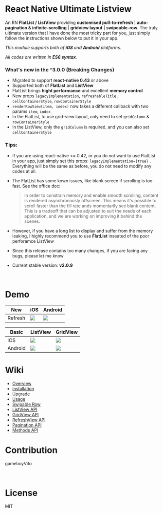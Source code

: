 # React Native Ultimate Listview

An RN **FlatList / ListView** providing **customised pull-to-refresh** | **auto-pagination & infinite-scrolling** | **gridview layout** | **swipeable-row**. The truly ultimate version that I have done the most tricky part for you, just simply follow the instructions shown below to put it in your app.

*This module supports both of **iOS** and **Android** platforms.*

*All codes are written in **ES6 syntax**.* 



### What's new in the ^3.0.0 (Breaking Changes)

- Migrated to support **react-native 0.43** or above
- Supported both of **FlatList** and **ListView**
- FlatList brings **hight performance** and excellent **memory control**
- New props `legacyImplementation`,  `refreshableTitle` , `cellContainerStyle`, `rowContainerStyle`
- `renderRowView(item, index)` now takes a different callback with two params `item`, `index`
- In the FlatList, to use grid-view layout, only need to set `gridColumn` & `rowContainerStyle`
- In the ListView, only the `gridColumn` is required, and you can also set `cellContainerStyle`



### Tips:

- If you are using react-native <= 0.42, or you do not want to use FlatList in your app, just simply set this props: `legacyImplementation={true}` . Everything will be the same as before, you do not need to modify any codes at all.

- The FlatList has some kown issues, like blank screen if scrolling is too fast. See the office doc:

  > In order to constrain memory and enable smooth scrolling, content is rendered asynchronously offscreen. This means it's possible to scroll faster than the fill rate ands momentarily see blank content. This is a tradeoff that can be adjusted to suit the needs of each application, and we are working on improving it behind the scenes.


- However, if you have a long list to display and suffer from the memory leaking,  I highly recommend you to use **FlatList** inseated of the poor perforamce ListView

- Since this release contains too many changes, if you are facing any bugs, please let me know

- Current stable version: **v2.0.9**

  ​

# Demo

| New     | iOS                                      | Android                                  |
| ------- | ---------------------------------------- | ---------------------------------------- |
| Refresh | ![](https://github.com/gameboyVito/react-native-ultimate-listview/blob/master/Demo/ios-advanced.gif) | ![](https://github.com/gameboyVito/react-native-ultimate-listview/blob/master/Demo/android-advanced.gif) |

| Basic   | ListView                                 | GridView                                 |
| ------- | ---------------------------------------- | ---------------------------------------- |
| iOS     | ![](https://github.com/gameboyVito/react-native-ultimate-listview/blob/master/Demo/ios-listview.gif) | ![](https://github.com/gameboyVito/react-native-ultimate-listview/blob/master/Demo/ios-gridview.gif) |
| Android | ![](https://github.com/gameboyVito/react-native-ultimate-listview/blob/master/Demo/android-listview.gif) | ![](https://github.com/gameboyVito/react-native-ultimate-listview/blob/master/Demo/android-gridview.gif) |



# Wiki

* [Overview](https://github.com/gameboyVito/react-native-ultimate-listview/wiki)
* [Installation](https://github.com/gameboyVito/react-native-ultimate-listview/wiki/Installation)
* [Upgrade](https://github.com/gameboyVito/react-native-ultimate-listview/wiki/Upgrade)
* [Usage](https://github.com/gameboyVito/react-native-ultimate-listview/wiki/Usage)
* [Swipable Row](https://github.com/gameboyVito/react-native-ultimate-listview/wiki/Swipable-Row)
* [ListView API](https://github.com/gameboyVito/react-native-ultimate-listview/wiki/ListView-API)
* [GridView API](https://github.com/gameboyVito/react-native-ultimate-listview/wiki/GridView-API)
* [RefreshView API](https://github.com/gameboyVito/react-native-ultimate-listview/wiki/RefreshView-API)
* [Pagination API](https://github.com/gameboyVito/react-native-ultimate-listview/wiki/Pagination-API)
* [Methods API](https://github.com/gameboyVito/react-native-ultimate-listview/wiki/Methods-API)



# Contribution

gameboyVito

​

# License

MIT
